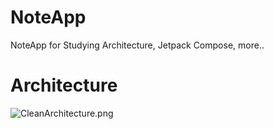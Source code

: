 # NoteApp

NoteApp for Studying Architecture, Jetpack Compose, more..


# Architecture

![CleanArchitecture.png](https://github.com/smk513/MyTemplate_CleanArchitecture/blob/master/readme-res/CleanArchitecture.png?raw=true)
